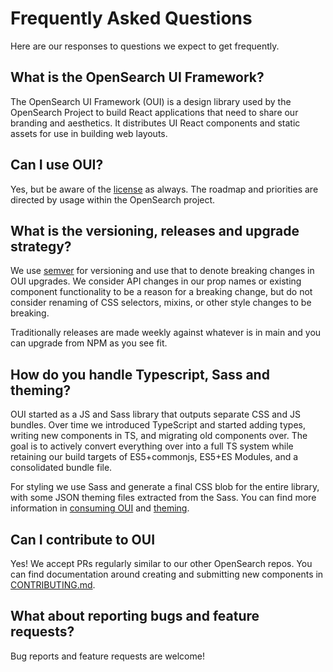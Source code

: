 # Frequently Asked Questions

Here are our responses to questions we expect to get frequently.

## What is the OpenSearch UI Framework?

The OpenSearch UI Framework (OUI) is a design library used by the OpenSearch Project to build React applications that need to share our branding and aesthetics. It distributes UI React components and static assets for use in building web layouts.

## Can I use OUI?

Yes, but be aware of the [license](https://github.com/opensearch-project/oui/blob/main/LICENSE.txt) as always. The roadmap and priorities are directed by usage within the OpenSearch project.

## What is the versioning, releases and upgrade strategy?

We use [semver](https://semver.org/) for versioning and use that to denote breaking changes in OUI upgrades. We consider API changes in our prop names or existing component functionality to be a reason for a breaking change, but do not consider renaming of CSS selectors, mixins, or other style changes to be breaking.

Traditionally releases are made weekly against whatever is in main and you can upgrade from NPM as you see fit.

## How do you handle Typescript, Sass and theming?

OUI started as a JS and Sass library that outputs separate CSS and JS bundles. Over time we introduced TypeScript and started adding types, writing new components in TS, and migrating old components over. The goal is to actively convert everything over into a full TS system while retaining our build targets of ES5+commonjs, ES5+ES Modules, and a consolidated bundle file.

For styling we use Sass and generate a final CSS blob for the entire library, with some JSON theming files extracted from the Sass. You can find more information in [consuming OUI](wiki/consuming.md) and [theming](wiki/theming.md).

## Can I contribute to OUI

Yes! We accept PRs regularly similar to our other OpenSearch repos. You can find documentation around creating and submitting new components in [CONTRIBUTING.md](CONTRIBUTING.md).

## What about reporting bugs and feature requests?

Bug reports and feature requests are welcome!

